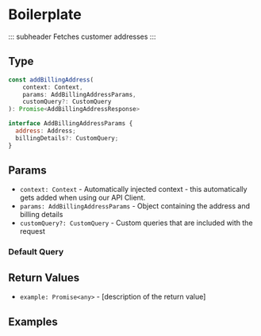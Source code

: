 # Boilerplate

::: subheader
Fetches customer addresses
:::

## Type

```js
const addBillingAddress(
    context: Context, 
    params: AddBillingAddressParams, 
    customQuery?: CustomQuery
): Promise<AddBillingAddressResponse>

interface AddBillingAddressParams {
  address: Address;
  billingDetails?: CustomQuery;
}
```

## Params

- `context: Context` - Automatically injected context - this automatically gets added when using our API Client.
- `params: AddBillingAddressParams` - Object containing the address and billing details
- `customQuery?: CustomQuery` - Custom queries that are included with the request

### Default Query

## Return Values

- `example: Promise<any>` - [description of the return value]

## Examples
